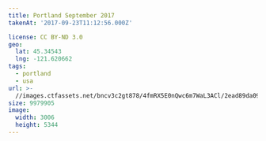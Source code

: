 ```yaml
---
title: Portland September 2017
takenAt: '2017-09-23T11:12:56.000Z'

license: CC BY-ND 3.0
geo:
  lat: 45.34543
  lng: -121.620662
tags:
  - portland
  - usa
url: >-
  //images.ctfassets.net/bncv3c2gt878/4fmRX5E0nQwc6m7WaL3ACl/2ead89da09ba90f263ab56826f2c913b/portland-september-2017_37060600630_o
size: 9979905
image:
  width: 3006
  height: 5344
---
```

